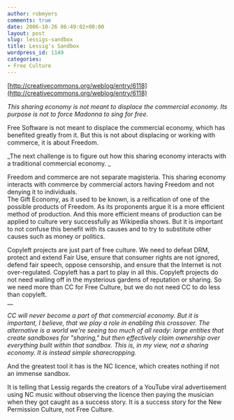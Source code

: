 ```yaml
---
author: robmyers
comments: true
date: 2006-10-26 06:49:02+00:00
layout: post
slug: lessigs-sandbox
title: Lessig's Sandbox
wordpress_id: 1149
categories:
- Free Culture
---
```


[http://creativecommons.org/weblog/entry/6118](http://creativecommons.org/weblog/entry/6118)  
  
_This sharing economy is not meant to displace the commercial economy. Its purpose is not to force Madonna to sing for free._  
  
Free Software is not meant to displace the commercial economy, which has benefited greatly from it. But this is not about displacing or working with commerce, it is about Freedom.  
  
_The next challenge is to figure out how this sharing economy interacts with a traditional commercial economy. _  
  
Freedom and commerce are not separate magisteria. This sharing economy interacts with commerce by commercial actors having Freedom and not denying it to individuals.  
The Gift Economy, as it used to be known, is a reification of one of the possible products of Freedom. As its proponents argue it is a more efficient method of production. And this more efficient means of production can be applied to culture very successfully as Wikipedia shows. But it is important to not confuse this benefit with its causes and to try to substitute other causes such as money or politics.  
  
Copyleft projects are just part of free culture. We need to defeat DRM, protect and extend Fair Use, ensure that consumer rights are not ignored, defend fair speech, oppose censorship, and ensure that the Internet is not over-regulated. Copyleft has a part to play in all this. Copyleft projects do not need walling off in the mysterious gardens of reputation or sharing. So we need more than CC for Free Culture, but we do not need CC to do less than copyleft.  
__  
  
_CC will never become a part of that commercial economy. But it is important, I believe, that we play a role in enabling this crossover. The alternative is a world we're seeing too much of all ready: large entities that create sandboxes for "sharing," but then effectively claim ownership over everything built within that sandbox. This is, in my view, not a sharing economy. It is instead simple sharecropping._  
  
And the greatest tool it has is the NC licence, which creates nothing if not an immense sandbox.  
  
It is telling that Lessig regards the creators of a YouTube viral advertisement using NC music without observing the licence then paying the musician when they got caught as a success story. It is a success story for the New Permission Culture, not Free Culture.  


